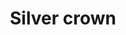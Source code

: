 ---
title: Silver crown
date: 
draft: false

# descripcion
description : Aros colgantes en plata 925.

materials: Plata 925

color: 

dimensions: Largo 2,50 cm

code: 01-01-1040

type: "Aros"

categories: []

price: $6.530,00

price_eftvo: $5.550,00

# Images
# first image will be shown in the product page
images:
  # - image: "images/path_to_image"
  # La ubicacion de las imagenes es imagenes/Aros/Aros.Colgantes/01-01-1040-silver-crown
  - image: "./images/aros/colgantes/01-01-1040-silver-crown.jpg"
---